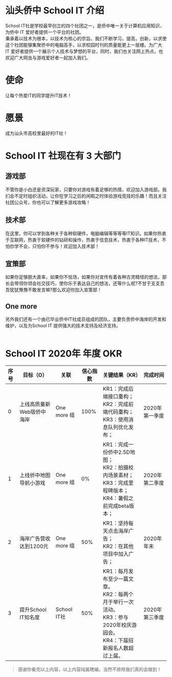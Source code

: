 # 汕头侨中 School IT 介绍  

<div class="book-tip">
School IT社是学校最早创立的四个社团之一，是侨中唯一关于计算机应用知识、为侨中 IT 爱好者提供一个平台的社团。
</div>
<div class="book-tip">
秉承着以技术为根本，以技术为核心的宗旨。我们不断学习，提高，创新，以求使这个社团能够集聚侨中的电脑高手，以求校园时刊的质量能更上一层楼。为广大 IT 爱好者提供一个展示个人技术与梦想的平台，同时，我们也关注网上热点，也欢迎广大网虫与游戏爱好者一起加入我们。
</div>



# 使命  

<div class="book-warning">
    让每个热爱IT的同学提升IT技术！
</div>

# 愿景

<div class="book-warning">
    成为汕头市高校里最好的IT社！
</div>


# School IT 社现在有 3 大部门  

## 游戏部  
<div class="book-danger">
    不管你是小白还是资深玩家，只要你对游戏有着足够的热情，欢迎加入游戏部。我们会不定时组织活动，让你在学习之后的闲暇之时体验游戏竞技的乐趣！而且关注社团公众号，你也可以了解更多游戏攻略！  
</div>  

## 技术部  
<div class="book-danger">
    在这里，你可以学到各种关于各种软硬件，电脑编辑等等等等IT知识。如果你热衷于互联网，热衷于软硬件的钻研和操作，热衷于信息技术，热衷于各种IT技术，不怕你学不会，只怕你不参与！欢迎加入技术部！  
</div>  

## 宣策部  
<div class="book-danger">
    如果你足够胆大直率，如果你不怯场，如果你对宣传有着各种古灵精怪的想法，部长会带领你领会社交技巧，使你乐于表达自己的想法，还等什么呢?不甘于支支吾吾犹犹豫豫不敢发言嘛?那么欢迎你加入宣策部！
</div>  

## One more
<div class="book-danger">
    另外我们还有一个由已毕业侨中IT社成员组成的团队，主要负责侨中海岸的开发和维护，以及为School IT 提供强大的技术支持及经济支持。  
</div>
<br />

# School IT 2020年 年度 OKR  

| 序号 | 目标（O） | 关联 | 信心指数 | 关键结果（KR） | 完成时间 |
| :--- | ---- | ---- | ---- | ---- | ---- |
| 0 | 上线高质量新Web版侨中海岸 | One more 组 | 100% | KR1：完成后端接口重构；<br />KR2：完成前端代码重构；<br />KR3：使用消息队列优化发布； | 2020年第一季度 |
| 1 | 上线侨中地图导航小游戏 | One more 组 | 0% | KR1：完成一份侨中2.5D地图；<br />KR2：拍摄校内场景素材；<br />KR3：完成里程碑版本；<br />KR4：暑假之前完成beta版本； | 2020年第二季度 |
| 2 | 海岸广告营收达到1200元 | One more 组 | 50% | KR1：坚持每天点击海岸广告；<br />KR2：在其他项目中加入广告； | 2020年年末 |
| 3 | 提升School IT知名度 | School IT社 | 50% | KR1：每月发布至少一篇文章。<br />KR2：每两个月于举行一次活动。<br />KR3：参与2020年校庆游园会。<br />KR4：下届招新报名人数超过上届。 | 2020年第三季度 |


> 感谢你看完以上内容，以上内容纯属瞎编，当然不排除我们真的会做到！
